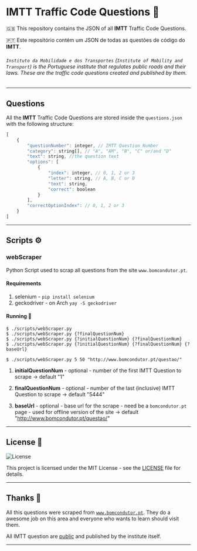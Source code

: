 # IMTT Traffic Code Questions 🚗

🇬🇧 This repository contains the JSON of all __IMTT__ Traffic Code Questions.

🇵🇹 Este repositório contém um JSON de todas as questões de código do __IMTT__.

###### `Instituto da Mobilidade e dos Transportes` (`Institute of Mobility and Transport`) is the Portuguese institute that regulates public roads and their laws. These are the traffic code questions created and published by them.

---

## Questions

All the __IMTT__ Traffic Code Questions are stored inside the `questions.json` with the following structure:

```javascript
[
	{
		"questionNumber": integer, // IMTT Question Number
		"category": string[], // "A", "AM", "B", "C" or/and "D"
		"text": string, //the question text
		"options": [
			{
				"index": integer, // 0, 1, 2 or 3
				"letter": string, // A, B, C or D
				"text": string,
				"correct": boolean
			}
		],
		"correctOptionIndex": // 0, 1, 2 or 3
	}
]
```

---

## Scripts ⚙️

### webScraper

Python Script used to scrap all questions from the site `www.bomcondutor.pt`.

#### Requirements

1. selenium - `pip install selenium`
2. geckodriver - on Arch `yay -S geckodriver`

#### Running 🚀

```console
$ ./scripts/webScraper.py
$ ./scripts/webScraper.py {?finalQuestionNum}
$ ./scripts/webScraper.py {?initialQuestionNum} {?finalQuestionNum}
$ ./scripts/webScraper.py {?initialQuestionNum} {?finalQuestionNum} {?baseUrl}

$ ./scripts/webScraper.py 5 50 "http://www.bomcondutor.pt/questao/"
```

1. __initialQuestionNum__ - optional - number of the first IMTT Question to scrape -> default "1"

2. __finalQuestionNum__ - optional - number of the last (inclusive) IMTT Question to scrape -> default "5444"

3. __baseUrl__ - optional -  base url for the scrape - need be a `bomcondutor.pt` page - used for offline version of the site -> default "http://www.bomcondutor.pt/questao/"

---

## License 📝

<img alt="License" src="https://img.shields.io/badge/license-MIT-%2304D361">

This project is licensed under the MIT License - see the [LICENSE](LICENSE) file for details.

---

## Thanks 🙏

All this questions were scraped from [`www.bomcondutor.pt`](https://www.bomcondutor.pt). They do a awesome job on this area and everyone who wants to learn should visit them.

All IMTT question are [public](https://www.imt-ip.pt/sites/IMTT/Portugues/Condutores/PerguntasExames/Paginas/PerguntasExamesAtualizacao.aspx) and published by the institute itself.

---